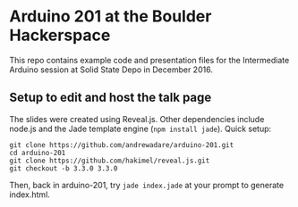 # Arduino 201 at the Boulder Hackerspace
This repo contains example code and presentation files for the Intermediate Arduino session at Solid State Depo in December 2016.

## Setup to edit and host the talk page
The slides were created using Reveal.js. Other dependencies include node.js and the Jade template engine (`npm install jade`). Quick setup:
```
git clone https://github.com/andrewadare/arduino-201.git
cd arduino-201
git clone https://github.com/hakimel/reveal.js.git
git checkout -b 3.3.0 3.3.0
```
Then, back in arduino-201, try `jade index.jade` at your prompt to generate index.html.